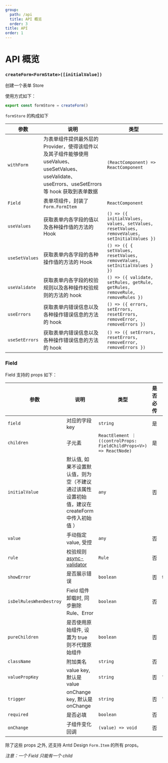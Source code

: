 ```yaml
---
group:
  path: /api
  title: API 概览
  order: 3
title: API
order: 1
---
```


# API 概览

### `createForm<FormState>([initialValue])`

创建一个表单 Store

使用方式如下：

```ts
export const formStore = createForm()
```

`formStore` 的构成如下

| 参数              | 说明                                                                                                                                | 类型                                                                                                                    |
| ----------------- | ----------------------------------------------------------------------------------------------------------------------------------- | ----------------------------------------------------------------------------------------------------------------------- |
| `withForm`        | 为表单组件提供最外层的 Provider，使得该组件以及其子组件能够使用 useValues、useSetValues、useValidate、useErrors、useSetErrors 等 hook 获取到表单数据 | `(ReactComponent) => ReactComponent`                                                                                    |
| `Field`           | 表单项组件，封装了 `Form.FormItem`                                                                                                                          | `ReactComponent`                                                                                                        |
| `useValues`       | 获取表单内各字段的值以及各种操作值的方法的 Hook                                                                                     | `() => ({ initialValues, values, setValues, resetValues, removeValues, setInitialValues })` |
| `useSetValues`       | 获取表单内各字段的各种操作值的方法的 Hook                                                                                 | `() => ({ { setValues, resetValues, removeValues, setInitialValues } })`                                                  |
| `useValidate`     | 获取表单内各字段的校验规则以及各种操作校验规则的方法的 hook                                                                         | `() => ({ validate, setRules, getRule, getRules, removeRule, removeRules })`     |
| `useErrors`       | 获取表单内错误信息以及各种操作错误信息的方法的 hook                                                                                 | `() => ({ errors, setErrors, resetErrors, removeError, removeErrors })`                                                  |
| `useSetErrors`       | 获取表单内错误信息以及各种操作错误信息的方法的 hook                                                                                 | `() => ({ setErrors, resetErrors, removeError, removeErrors })`                                                  |



### Field

Field 支持的 props 如下：

| 参数 | 说明 | 类型 | 是否必传 | 默认值 |
| --- | ---- | --- | ------- | ----- |
| `field`| 对应的字段 key | `string`  | 是       | -      |
| `children`| 子元素	 | `ReactElement ｜ ((controlProps: FieldChildProps<V>) => ReactNode)`  | 是       | -      |
| `initialValue`| 默认值, 如果不设置默认值，则为空（不建议通过该属性设置初始值，建议在 createForm 中传入初始值 ）	 | `any`  | 否      | -      |
| `value`| 手动指定 value, 受控	 | `any`  | 否       | -      |
| `rule`| 校验规则 [async-validator](https://github.com/yiminghe/async-validator)  | `Rule`  | 否       | -      |
| `showError`| 是否展示错误  | `boolean`  | 否       | true     |
| `isDelRulesWhenDestroy`| Field 组件卸载时, 同步删除 Rule、Error | `boolean`  | 否       | -      |
| `pureChildren`| 是否使用原始组件, 设置为 true 则不代理原始组件 | `boolean`  | 否       | -      |
| `className`| 附加类名 | `string`  | 否       | -      |
| `valuePropKey`| value key, 默认是 value | `string`  | 否       | 'value'     |
| `trigger`| onChange key, 默认是 onChange | `string`  | 否       | 'onChange'     |
| `required`| 是否必填 | `boolean`  | 否       | -     |
| `onChange`| 子组件变化回调 | `(value) => void	`  | 否       | -     |


除了这些 props 之外, 还支持 Antd Design `Form.Item` 的所有 props。

_注意：一个 Field 只能有一个 child_
